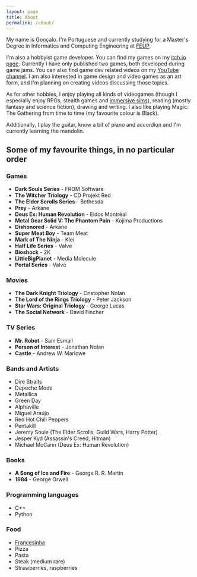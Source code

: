 ```yaml
---
layout: page
title: About
permalink: /about/
---
```


My name is Gonçalo. 
I'm Portuguese and currently studying for a Master's Degree in Informatics and Computing Engineering at [FEUP](https://sigarra.up.pt/feup/en/web_base.gera_pagina?p_pagina=boas%20vindas).

I'm also a hobbyist game developer. You can find my games on my [itch.io page](https://venompaco.itch.io/). 
Currently I have only published two games, both developed during game jams. You can also find game dev related videos on my [YouTube channel](https://www.youtube.com/channel/UCvL53_aSBTpDE0RN1dp6WkA). 
I am also interested in game design and video games as an art form, and I'm planning on creating videos discussing those topics.

As for other hobbies, I enjoy playing all kinds of videogames (though I especially enjoy RPGs, stealth games and [immersive sims](https://en.wikipedia.org/wiki/Immersive_sim)), reading (mostly fantasy and science fiction), drawing and writing. 
I also like playing Magic: The Gathering from time to time (my favourite colour is Black).

Additionally, I play the guitar, know a bit of piano and accordion and I'm currently learning the mandolin.

## Some of my favourite things, in no particular order

### Games
* **Dark Souls Series** - FROM Software
* **The Witcher Triology** - CD Projekt Red
* **The Elder Scrolls Series** - Bethesda
* **Prey** - Arkane
* **Deus Ex: Human Revolution** - Eidos Montréal
* **Metal Gear Solid V: The Phantom Pain** - Kojima Productions
* **Dishonored** - Arkane
* **Super Meat Boy** - Team Meat
* **Mark of The Ninja** - Klei
* **Half Life Series** - Valve
* **Bioshock** - 2K
* **LittleBigPlanet** - Media Molecule
* **Portal Series** - Valve

### Movies
* **The Dark Knight Triology** - Cristopher Nolan
* **The Lord of the Rings Triology** - Peter Jackson
* **Star Wars: Original Triology** - George Lucas
* **The Social Network** - David Fincher

### TV Series
* **Mr. Robot** - Sam Esmail
* **Person of Interest** - Jonathan Nolan
* **Castle** - Andrew W. Marlowe

### Bands and Artists
* Dire Straits
* Depeche Mode
* Metallica
* Green Day
* Alphaville
* Miguel Araújo
* Red Hot Chili Peppers
* Pentakill
* Jeremy Soule (The Elder Scrolls, Guild Wars, Harry Potter)
* Jesper Kyd (Assassin's Creed, Hitman)
* Michael McCann (Deus Ex: Human Revolution)

### Books
* **A Song of Ice and Fire** - George R. R. Martin
* **1984** - George Orwell

### Programming languages
* C++
* Python

### Food
* [Francesinha](https://en.wikipedia.org/wiki/Francesinha)
* Pizza
* Pasta
* Steak (medium rare)
* Strawberries, raspberries